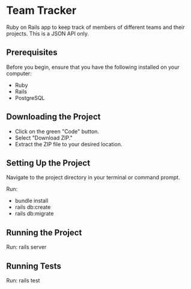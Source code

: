 # Team Tracker

Ruby on Rails app to keep track of members of different teams and their projects. This is a JSON API only.

## Prerequisites
Before you begin, ensure that you have the following installed on your computer:

* Ruby
* Rails
* PostgreSQL

## Downloading the Project

* Click on the green "Code" button.
* Select "Download ZIP."
* Extract the ZIP file to your desired location.

## Setting Up the Project

Navigate to the project directory in your terminal or command prompt.

Run:
* bundle install
* rails db:create
* rails db:migrate

## Running the Project

Run: rails server

## Running Tests

Run: rails test